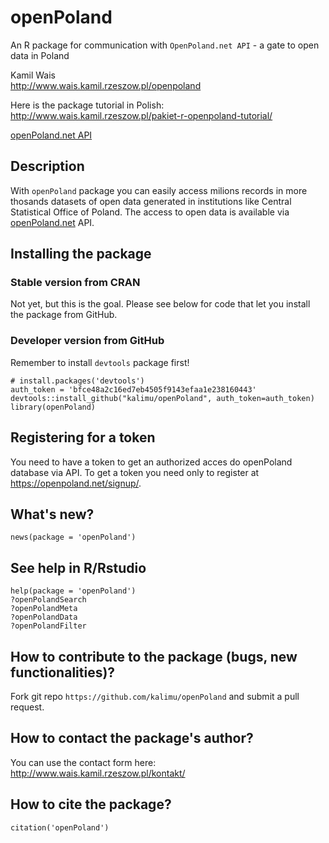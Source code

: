 openPoland
==========

An R package for communication with `OpenPoland.net API` - a gate to
open data in Poland

Kamil Wais  
[<http://www.wais.kamil.rzeszow.pl/openpoland>](http://www.wais.kamil.rzeszow.pl/openpoland)

Here is the package tutorial in Polish:
[<http://www.wais.kamil.rzeszow.pl/pakiet-r-openpoland-tutorial/>](http://www.wais.kamil.rzeszow.pl/pakiet-r-openpoland-tutorial/)

[openPoland.net API](http://openPoland.net)

Description
-----------

With `openPoland` package you can easily access milions records in more
thosands datasets of open data generated in institutions like Central
Statistical Office of Poland. The access to open data is available via
[openPoland.net](http://openPoland.net) API.

Installing the package
----------------------

### Stable version from CRAN

Not yet, but this is the goal. Please see below for code that let you
install the package from GitHub.

### Developer version from GitHub

Remember to install `devtools` package first!

    # install.packages('devtools')
    auth_token = 'bfce48a2c16ed7eb4505f9143efaa1e238160443'
    devtools::install_github("kalimu/openPoland", auth_token=auth_token)
    library(openPoland)

Registering for a token
-----------------------

You need to have a token to get an authorized acces do openPoland
database via API. To get a token you need only to register at
[<https://openpoland.net/signup/>](https://openpoland.net/signup/).

What's new?
-----------

    news(package = 'openPoland')

See help in R/Rstudio
---------------------

    help(package = 'openPoland')
    ?openPolandSearch
    ?openPolandMeta
    ?openPolandData
    ?openPolandFilter

How to contribute to the package (bugs, new functionalities)?
-------------------------------------------------------------

Fork git repo `https://github.com/kalimu/openPoland` and submit a pull
request.

How to contact the package's author?
------------------------------------

You can use the contact form here:
<http://www.wais.kamil.rzeszow.pl/kontakt/>

How to cite the package?
------------------------

    citation('openPoland')
